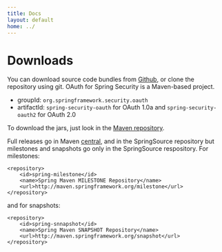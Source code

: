 ```yaml
---
title: Docs
layout: default
home: ../
---
```



# Downloads

You can download source code bundles from [Github], or clone the repository using git.  OAuth for Spring Security is a Maven-based project.

* groupId: `org.springframework.security.oauth`
* artifactId: `spring-security-oauth` for OAuth 1.0a and `spring-security-oauth2` for OAuth 2.0

To download the jars, just look in the [Maven repository][mavenrepo].

Full releases go in Maven [central], and in the SpringSource repository but milestones and snapshots go only in the SpringSource respository.  For milestones:

    <repository>
        <id>spring-milestone</id>
        <name>Spring Maven MILESTONE Repository</name>
        <url>http://maven.springframework.org/milestone</url>
    </repository>

and for snapshots:

    <repository>
        <id>spring-snnapshot</id>
        <name>Spring Maven SNAPSHOT Repository</name>
        <url>http://maven.springframework.org/snapshot</url>
    </repository>

[mavenrepo]: http://shrub.appspot.com/maven.springframework.org/release/org/springframework/security/oauth/spring-security-oauth/
[central]: http://repo1.maven.org/maven2/org/springframework/security/oauth/spring-security-oauth/
[Github]: https://github.com/spring-projects/spring-security-oauth
